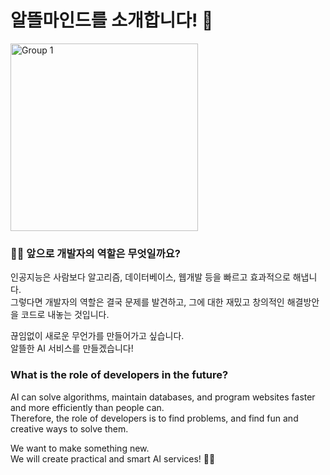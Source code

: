 # 알뜰마인드를 소개합니다! 👋

<img width="300" alt="Group 1" src="https://github.com/user-attachments/assets/d6eb8e32-93e4-4242-8d0c-05cf2746a7a1">

### 🙋‍♀️ 앞으로 개발자의 역할은 무엇일까요?  
인공지능은 사람보다 알고리즘, 데이터베이스, 웹개발 등을 빠르고 효과적으로 해냅니다.  
그렇다면 개발자의 역할은 결국 문제를 발견하고, 그에 대한 재밌고 창의적인 해결방안을 코드로 내놓는 것입니다.  

끊임없이 새로운 무언가를 만들어가고 싶습니다.  
알뜰한 AI 서비스를 만들겠습니다!  

### What is the role of developers in the future?  
AI can solve algorithms, maintain databases, and program websites faster and more efficiently than people can.  
Therefore, the role of developers is to find problems, and find fun and creative ways to solve them.  

We want to make something new.  
We will create practical and smart AI services! 🙋‍♀️ 
